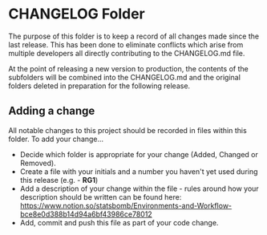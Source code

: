 # CHANGELOG Folder

The purpose of this folder is to keep a record of all changes made since the last release. This has been done to eliminate conflicts which arise from multiple developers all directly contributing to the CHANGELOG.md file.

At the point of releasing a new version to production, the contents of the subfolders will be combined into the CHANGELOG.md and the original folders deleted in preparation for the following release.

## Adding a change

All notable changes to this project should be recorded in files within this folder. To add your change...

- Decide which folder is appropriate for your change (Added, Changed or Removed).
- Create a file with your initials and a number you haven't yet used during this release (e.g. - **RG1**)
- Add a description of your change within the file - rules around how your description should be written can be found here: https://www.notion.so/statsbomb/Environments-and-Workflow-bce8e0d388b14d94a6bf43986ce78012
- Add, commit and push this file as part of your code change.
